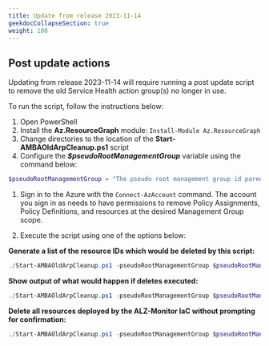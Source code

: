 ```yaml
---
title: Update from release 2023-11-14
geekdocCollapseSection: true
weight: 100
---
```


## Post update actions

Updating from release 2023-11-14 will require running a post update script to remove the old Service Health action group(s) no longer in use.

  To run the script, follow the instructions below:

  1. Open PowerShell
  2. Install the **Az.ResourceGraph** module: `Install-Module Az.ResourceGraph`
  3. Change directories to the location of the **Start-AMBAOldArpCleanup.ps1** script
  4. Configure the _**$pseudoRootManagementGroup**_ variable using the command below:

  ```powershell
  $pseudoRootManagementGroup = "The pseudo root management group id parenting the identity, management and connectivity management groups"
  ```

  1. Sign in to the Azure with the `Connect-AzAccount` command. The account you sign in as needs to have permissions to remove Policy Assignments, Policy Definitions, and resources at the desired Management Group scope.

  2. Execute the script using one of the options below:

  **Generate a list of the resource IDs which would be deleted by this script:**

  ```powershell
  ./Start-AMBAOldArpCleanup.ps1 -pseudoRootManagementGroup $pseudoRootManagementGroup -ReportOnly
  ```

  **Show output of what would happen if deletes executed:**

  ```powershell
  ./Start-AMBAOldArpCleanup.ps1 -pseudoRootManagementGroup $pseudoRootManagementGroup -WhatIf
  ```

  **Delete all resources deployed by the ALZ-Monitor IaC without prompting for confirmation:**

  ```powershell
  ./Start-AMBAOldArpCleanup.ps1 -pseudoRootManagementGroup $pseudoRootManagementGroup -Force
  ```
